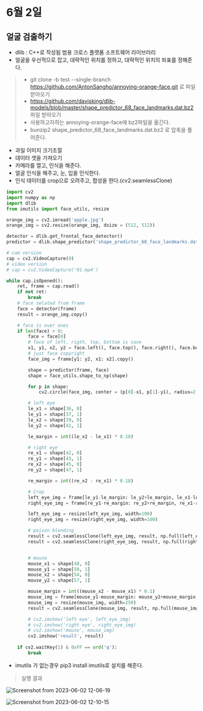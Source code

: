 # 6월 2일

## 얼굴 검출하기
- dlib : C++로 작성됨 범용 크로스 플랫폼 소프트웨어 라이브러리
- 얼굴을 우선적으로 잡고, 대략적인 위치를 정하고, 대략적인 위치의 좌표를 정해준다.

> - git clone -b test --single-branch https://github.com/AntonSangho/annoying-orange-face.git 로 파일받아오기
> - https://github.com/davisking/dlib-models/blob/master/shape_predictor_68_face_landmarks.dat.bz2 파일 받아오기
> - 사용하고자하는 annoying-orange-face에 bz2파일을 옮긴다.
> - bunzip2 shape_predictor_68_face_landmarks.dat.bz2 로 압축을 풀어준다.

- 과일 이미지 크기조절
- 데이터 셋을 가져오기
- 카메라를 열고, 인식을 해준다.
- 얼굴 인식을 해주고, 눈, 입을 인식한다.
- 인식 데이터를 crop으로 오려주고, 합성을 한다.(cv2.seamlessClone)

```python
import cv2
import numpy as np
import dlib
from imutils import face_utils, resize

orange_img = cv2.imread('apple.jpg')
orange_img = cv2.resize(orange_img, dsize = (512, 512))

detector = dlib.get_frontal_face_detector()
predictor = dlib.shape_predictor('shape_predictor_68_face_landmarks.dat')

# cam version
cap = cv2.VideoCapture(0)
# video version
# cap = cv2.VideoCapture('01.mp4')

while cap.isOpened():
    ret, frame = cap.read()
    if not ret:
        break
    # face selated from frame
    face = detector(frame)
    result = orange_img.copy()

    # face is over ones
    if len(face) > 0:
        face = face[0]
        # face of left, rigth, top, bottom is save
        x1, y1, x2, y2 = face.left(), face.top(), face.right(), face.bottom()
        # just face copyright
        face_img = frame[y1: y2, x1: x2].copy()

        shape = predictor(frame, face)
        shape = face_utils.shape_to_np(shape)

        for p in shape:
            cv2.circle(face_img, center = (p[0]-x1, p[1]-y1), radius=2, color=255, thickness=-1)

        # left eye
        le_x1 = shape[36, 0]
        le_y1 = shape[37, 1]
        le_x2 = shape[39, 0]
        le_y2 = shape[41, 1]

        le_margin = int((le_x2 - le_x1) * 0.18)

        # right eye
        re_x1 = shape[42, 0]
        re_y1 = shape[43, 1]
        re_x2 = shape[45, 0]
        re_y2 = shape[47, 1]

        re_margin = int((re_x2 - re_x1) * 0.18)

        # Crop
        left_eye_img = frame[le_y1-le_margin: le_y2+le_margin, le_x1-le_margin: le_x2+le_margin].copy()
        right_eye_img = frame[re_y1-re_margin: re_y2+re_margin, re_x1-re_margin: re_x2+re_margin].copy()

        left_eye_img = resize(left_eye_img, width=100)
        right_eye_img = resize(right_eye_img, width=100)

        # poison blending
        result = cv2.seamlessClone(left_eye_img, result, np.full(left_eye_img.shape[:2], 255, left_eye_img.dtype), (200, 200), cv2.MIXED_CLONE)
        result = cv2.seamlessClone(right_eye_img, result, np.full(right_eye_img.shape[:2], 255, right_eye_img.dtype), (350, 200), cv2.MIXED_CLONE)


        # mouse
        mouse_x1 = shape[48, 0]
        mouse_y1 = shape[50, 1]
        mouse_x2 = shape[54, 0]
        mouse_y2 = shape[57, 1]

        mouse_margin = int((mouse_x2 - mouse_x1) * 0.1)
        mouse_img = frame[mouse_y1-mouse_margin: mouse_y2+mouse_margin, mouse_x1-mouse_margin: mouse_x2+mouse_margin].copy()
        mouse_img = resize(mouse_img, width=250)
        result = cv2.seamlessClone(mouse_img, result, np.full(mouse_img.shape[:2], 255, mouse_img.dtype), (280, 320), cv2.MIXED_CLONE)

        # cv2.imshow('left eye', left_eye_img)
        # cv2.imshow('right eye', right_eye_img)
        # cv2.imshow('mouse', mouse_img)
        cv2.imshow('result', result)
    
    if cv2.waitKey(1) & 0xFF == ord('q'):
        break
```
- imutils 가 없는경우 pip3 install imutils로 설치를 해준다.

> 실행 결과

![Screenshot from 2023-06-02 12-06-19](https://github.com/ajhwan/OpenCV_study/assets/129160008/7bf3fcd2-efc7-44f1-a6a2-622a713c457c)

![Screenshot from 2023-06-02 12-10-15](https://github.com/ajhwan/OpenCV_study/assets/129160008/f36dc081-a087-4561-8e87-dfa328453fc2)


